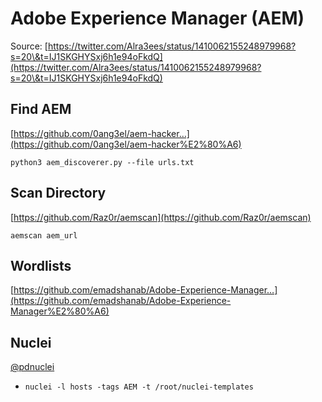 # Adobe Experience Manager (AEM)

Source: [https://twitter.com/Alra3ees/status/1410062155248979968?s=20\&t=IJ1SKGHYSxj6h1e94oFkdQ](https://twitter.com/Alra3ees/status/1410062155248979968?s=20\&t=IJ1SKGHYSxj6h1e94oFkdQ)

## Find AEM

[https://github.com/0ang3el/aem-hacker…](https://github.com/0ang3el/aem-hacker%E2%80%A6)

`python3 aem_discoverer.py --file urls.txt`

## Scan Directory

[https://github.com/Raz0r/aemscan](https://github.com/Raz0r/aemscan)

`aemscan aem_url`

## Wordlists

[https://github.com/emadshanab/Adobe-Experience-Manager…](https://github.com/emadshanab/Adobe-Experience-Manager%E2%80%A6)

## Nuclei

[@pdnuclei](https://twitter.com/pdnuclei)

* `nuclei -l hosts -tags AEM -t /root/nuclei-templates`
